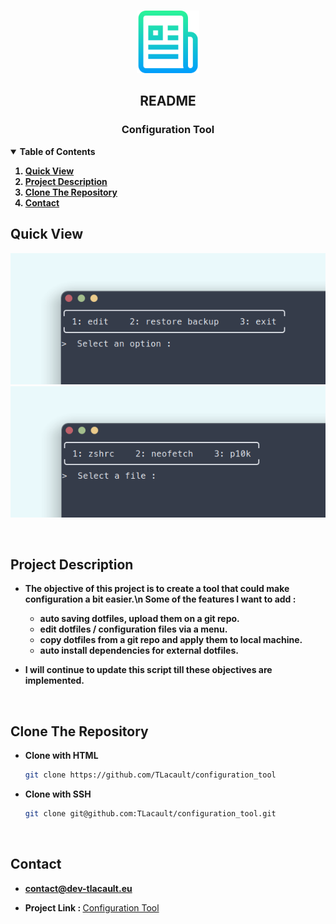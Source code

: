 <!-- PROJECT LOGO -->
<br />
<p align="center">
  <a href="https://github.com/TLacault">
    <img src="readme_res/logo.png" width="100" height="100">
  </a>

  <h2 align="center">README</h2>
  <h3 align="center">Configuration Tool</h3>

</p>


<!-- TABLE OF CONTENTS -->
<details open="open">
  <summary><strong>Table of Contents</strong></summary>
    <strong>
      <ol>
        <li><a href="#quick-view">Quick View</a></li>
        <li><a href="#project-description">Project Description</a></li>
        <li><a href="#clone-the-repository">Clone The Repository</a></li>
        <li><a href="#contact">Contact</a></li>
      </ol>
  </strong>
</details>

<!-- Quick View -->
## Quick View
<p align="center">
    <a href="https://github.com/TLacault">
        <img src="readme_res/ss_menu.png">
        <img src="readme_res/ss_file.png">
    </a>
</p>

<br />

<!-- Project Description -->
## Project Description

* <strong>The objective of this project is to create a tool that could make configuration a bit easier.\n
Some of the features I want to add :
    - auto saving dotfiles, upload them on a git repo.
    - edit dotfiles / configuration files via a menu.
    - copy dotfiles from a git repo and apply them to local machine.
    - auto install dependencies for external dotfiles.</strong>

* <strong>I will continue to update this script till these objectives are implemented.</strong>

<br />

<!-- Clone The Repository -->
## Clone The Repository

* <strong>Clone with HTML</strong>
   ```sh
   git clone https://github.com/TLacault/configuration_tool
   ```

* <strong>Clone with SSH</strong>
   ```sh
   git clone git@github.com:TLacault/configuration_tool.git
   ```

<br />

<!-- Contact -->
## Contact

* <strong>contact@dev-tlacault.eu</strong>

* <strong>Project Link : </strong>[Configuration Tool](https://github.com/TLacault/configuration_tool)
